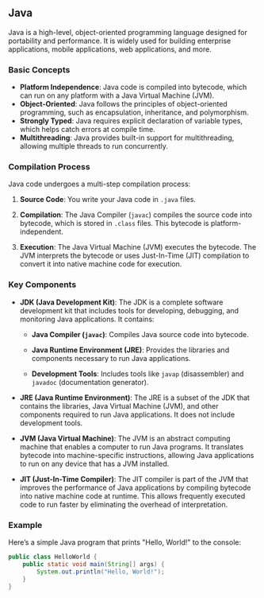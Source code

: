 ## Java

Java is a high-level, object-oriented programming language designed for portability and performance. It is widely used for building enterprise applications, mobile applications, web applications, and more.

### Basic Concepts
- **Platform Independence**: Java code is compiled into bytecode, which can run on any platform with a Java Virtual Machine (JVM).
- **Object-Oriented**: Java follows the principles of object-oriented programming, such as encapsulation, inheritance, and polymorphism.
- **Strongly Typed**: Java requires explicit declaration of variable types, which helps catch errors at compile time.
- **Multithreading**: Java provides built-in support for multithreading, allowing multiple threads to run concurrently.

### Compilation Process

Java code undergoes a multi-step compilation process:

1. **Source Code**: You write your Java code in `.java` files.

2. **Compilation**: The Java Compiler (`javac`) compiles the source code into bytecode, which is stored in `.class` files. This bytecode is platform-independent.

3. **Execution**: The Java Virtual Machine (JVM) executes the bytecode. The JVM interprets the bytecode or uses Just-In-Time (JIT) compilation to convert it into native machine code for execution.

### Key Components

- **JDK (Java Development Kit)**: The JDK is a complete software development kit that includes tools for developing, debugging, and monitoring Java applications. It contains:
  
  - **Java Compiler (`javac`)**: Compiles Java source code into bytecode.
  
  - **Java Runtime Environment (JRE)**: Provides the libraries and components necessary to run Java applications.
  
  - **Development Tools**: Includes tools like `javap` (disassembler) and `javadoc` (documentation generator).

- **JRE (Java Runtime Environment)**: The JRE is a subset of the JDK that contains the libraries, Java Virtual Machine (JVM), and other components required to run Java applications. It does not include development tools.

- **JVM (Java Virtual Machine)**: The JVM is an abstract computing machine that enables a computer to run Java programs. It translates bytecode into machine-specific instructions, allowing Java applications to run on any device that has a JVM installed.

- **JIT (Just-In-Time Compiler)**: The JIT compiler is part of the JVM that improves the performance of Java applications by compiling bytecode into native machine code at runtime. This allows frequently executed code to run faster by eliminating the overhead of interpretation.

### Example

Here’s a simple Java program that prints "Hello, World!" to the console:

```java
public class HelloWorld {
    public static void main(String[] args) {
        System.out.println("Hello, World!");
    }
}
```